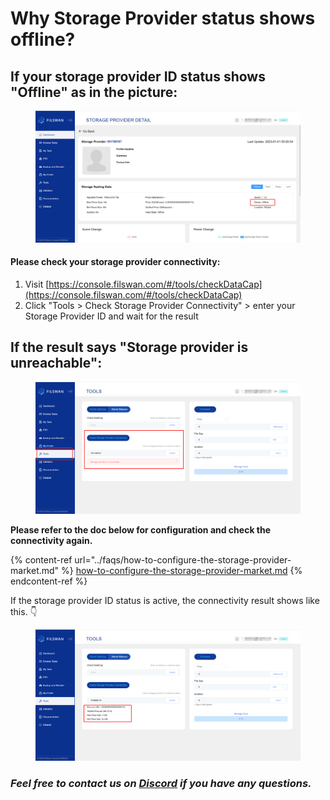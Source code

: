 # Why Storage Provider status shows offline?

## **If your storage provider ID status shows "Offline" as in the picture:**

<figure><img src="../../.gitbook/assets/image (4) (2).png" alt=""><figcaption></figcaption></figure>

#### Please check your storage provider connectivity:

1. Visit [https://console.filswan.com/#/tools/checkDataCap](https://console.filswan.com/#/tools/checkDataCap)
2. Click "Tools > Check Storage Provider Connectivity" > enter your Storage Provider ID and wait for the result

## If the result says "Storage provider is unreachable":&#x20;

<figure><img src="../../.gitbook/assets/image (1) (3).png" alt=""><figcaption></figcaption></figure>

**Please refer to the doc below for configuration and check the connectivity again.**

{% content-ref url="../faqs/how-to-configure-the-storage-provider-market.md" %}
[how-to-configure-the-storage-provider-market.md](../faqs/how-to-configure-the-storage-provider-market.md)
{% endcontent-ref %}

If the storage provider ID status is active, the connectivity result shows like this. 👇

<figure><img src="../../.gitbook/assets/image (9).png" alt=""><figcaption></figcaption></figure>

### _**Feel free to contact us on**_ [_**Discord**_](https://filswan.com/discord) _**if you have any questions.**_
